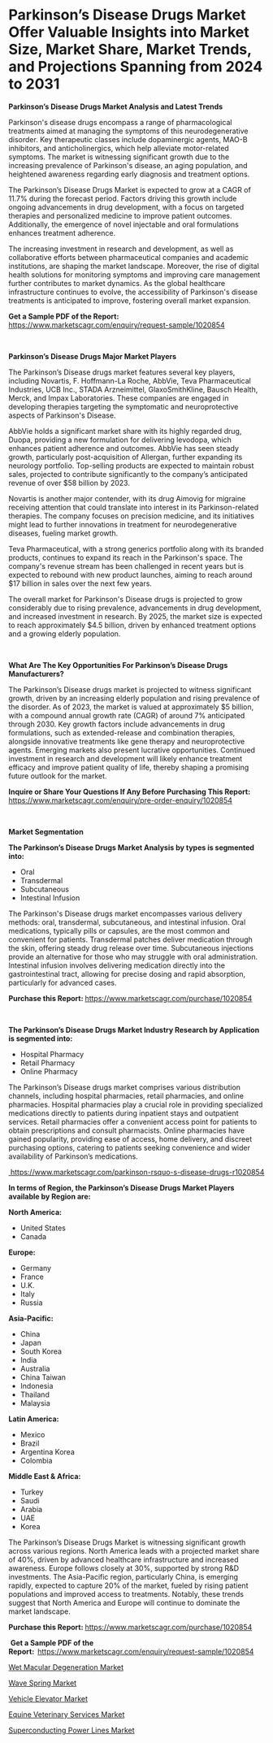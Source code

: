 <p><h1>Parkinson’s Disease Drugs Market Offer Valuable Insights into Market Size, Market Share, Market Trends, and Projections Spanning from 2024 to 2031</h1></p><p><strong>Parkinson’s Disease Drugs Market Analysis and Latest Trends</strong></p>
<p><p>Parkinson's disease drugs encompass a range of pharmacological treatments aimed at managing the symptoms of this neurodegenerative disorder. Key therapeutic classes include dopaminergic agents, MAO-B inhibitors, and anticholinergics, which help alleviate motor-related symptoms. The market is witnessing significant growth due to the increasing prevalence of Parkinson's disease, an aging population, and heightened awareness regarding early diagnosis and treatment options.</p><p>The Parkinson’s Disease Drugs Market is expected to grow at a CAGR of 11.7% during the forecast period. Factors driving this growth include ongoing advancements in drug development, with a focus on targeted therapies and personalized medicine to improve patient outcomes. Additionally, the emergence of novel injectable and oral formulations enhances treatment adherence. </p><p>The increasing investment in research and development, as well as collaborative efforts between pharmaceutical companies and academic institutions, are shaping the market landscape. Moreover, the rise of digital health solutions for monitoring symptoms and improving care management further contributes to market dynamics. As the global healthcare infrastructure continues to evolve, the accessibility of Parkinson's disease treatments is anticipated to improve, fostering overall market expansion.</p></p>
<p><strong>Get a Sample PDF of the Report:&nbsp;</strong> <a href="https://www.marketscagr.com/enquiry/request-sample/1020854?utm_campaign=1126&utm_medium=2&utm_source=Github&utm_content=ia&utm_term=26122024&utm_id=parkinsons-disease-drugs">https://www.marketscagr.com/enquiry/request-sample/1020854</a></p>
<p>&nbsp;</p>
<p><strong>Parkinson’s Disease Drugs Major Market Players</strong></p>
<p><p>The Parkinson’s Disease drugs market features several key players, including Novartis, F. Hoffmann-La Roche, AbbVie, Teva Pharmaceutical Industries, UCB Inc., STADA Arzneimittel, GlaxoSmithKline, Bausch Health, Merck, and Impax Laboratories. These companies are engaged in developing therapies targeting the symptomatic and neuroprotective aspects of Parkinson's Disease.</p><p>AbbVie holds a significant market share with its highly regarded drug, Duopa, providing a new formulation for delivering levodopa, which enhances patient adherence and outcomes. AbbVie has seen steady growth, particularly post-acquisition of Allergan, further expanding its neurology portfolio. Top-selling products are expected to maintain robust sales, projected to contribute significantly to the company’s anticipated revenue of over $58 billion by 2023.</p><p>Novartis is another major contender, with its drug Aimovig for migraine receiving attention that could translate into interest in its Parkinson-related therapies. The company focuses on precision medicine, and its initiatives might lead to further innovations in treatment for neurodegenerative diseases, fueling market growth.</p><p>Teva Pharmaceutical, with a strong generics portfolio along with its branded products, continues to expand its reach in the Parkinson's space. The company's revenue stream has been challenged in recent years but is expected to rebound with new product launches, aiming to reach around $17 billion in sales over the next few years.</p><p>The overall market for Parkinson's Disease drugs is projected to grow considerably due to rising prevalence, advancements in drug development, and increased investment in research. By 2025, the market size is expected to reach approximately $4.5 billion, driven by enhanced treatment options and a growing elderly population.</p></p>
<p>&nbsp;</p>
<p><strong>What Are The Key Opportunities For Parkinson’s Disease Drugs Manufacturers?</strong></p>
<p><p>The Parkinson’s Disease drugs market is projected to witness significant growth, driven by an increasing elderly population and rising prevalence of the disorder. As of 2023, the market is valued at approximately $5 billion, with a compound annual growth rate (CAGR) of around 7% anticipated through 2030. Key growth factors include advancements in drug formulations, such as extended-release and combination therapies, alongside innovative treatments like gene therapy and neuroprotective agents. Emerging markets also present lucrative opportunities. Continued investment in research and development will likely enhance treatment efficacy and improve patient quality of life, thereby shaping a promising future outlook for the market.</p></p>
<p><strong>Inquire or Share Your Questions If Any Before Purchasing This Report:</strong> <a href="https://www.marketscagr.com/enquiry/pre-order-enquiry/1020854?utm_campaign=1126&utm_medium=2&utm_source=Github&utm_content=ia&utm_term=26122024&utm_id=parkinsons-disease-drugs">https://www.marketscagr.com/enquiry/pre-order-enquiry/1020854</a></p>
<p>&nbsp;</p>
<p><strong>Market Segmentation</strong></p>
<p><strong>The Parkinson’s Disease Drugs Market Analysis by types is segmented into:</strong></p>
<p><ul><li>Oral</li><li>Transdermal</li><li>Subcutaneous</li><li>Intestinal Infusion</li></ul></p>
<p><p>The Parkinson's Disease drugs market encompasses various delivery methods: oral, transdermal, subcutaneous, and intestinal infusion. Oral medications, typically pills or capsules, are the most common and convenient for patients. Transdermal patches deliver medication through the skin, offering steady drug release over time. Subcutaneous injections provide an alternative for those who may struggle with oral administration. Intestinal infusion involves delivering medication directly into the gastrointestinal tract, allowing for precise dosing and rapid absorption, particularly for advanced cases.</p></p>
<p><strong>Purchase this Report:&nbsp;</strong><a href="https://www.marketscagr.com/purchase/1020854?utm_campaign=1126&utm_medium=2&utm_source=Github&utm_content=ia&utm_term=26122024&utm_id=parkinsons-disease-drugs">https://www.marketscagr.com/purchase/1020854</a></p>
<p>&nbsp;</p>
<p><strong>The Parkinson’s Disease Drugs Market Industry Research by Application is segmented into:</strong></p>
<p><ul><li>Hospital Pharmacy</li><li>Retail Pharmacy</li><li>Online Pharmacy</li></ul></p>
<p><p>The Parkinson’s Disease drugs market comprises various distribution channels, including hospital pharmacies, retail pharmacies, and online pharmacies. Hospital pharmacies play a crucial role in providing specialized medications directly to patients during inpatient stays and outpatient services. Retail pharmacies offer a convenient access point for patients to obtain prescriptions and consult pharmacists. Online pharmacies have gained popularity, providing ease of access, home delivery, and discreet purchasing options, catering to patients seeking convenience and wider availability of Parkinson’s medications.</p></p>
<p><a href="https://www.marketscagr.com/parkinson-rsquo-s-disease-drugs-r1020854?utm_campaign=1126&utm_medium=2&utm_source=Github&utm_content=ia&utm_term=26122024&utm_id=parkinsons-disease-drugs">&nbsp;https://www.marketscagr.com/parkinson-rsquo-s-disease-drugs-r1020854</a></p>
<p><strong>In terms of Region, the Parkinson’s Disease Drugs Market Players available by Region are:</strong></p>
<p>
    <p> <strong> North America: </strong>
        <ul>
            <li>United States</li>
            <li>Canada</li>
        </ul>
        </p> 
    <p> <strong> Europe: </strong>
        <ul>
            <li>Germany</li>
            <li>France</li>
            <li>U.K.</li>
            <li>Italy</li>
            <li>Russia</li>
        </ul>
        </p> 
    <p> <strong> Asia-Pacific: </strong>
        <ul>
            <li>China</li>
            <li>Japan</li>
            <li>South Korea</li>
            <li>India</li>
            <li>Australia</li>
            <li>China Taiwan</li>
            <li>Indonesia</li>
            <li>Thailand</li>
            <li>Malaysia</li>
        </ul>
        </p> 
    <p> <strong> Latin America: </strong>
        <ul>
            <li>Mexico</li>
            <li>Brazil</li>
            <li>Argentina Korea</li>
            <li>Colombia</li>
        </ul>
        </p> 
    <p> <strong> Middle East & Africa: </strong>
        <ul>
            <li>Turkey</li>
            <li>Saudi</li>
            <li>Arabia</li>
            <li>UAE</li>
            <li>Korea</li>
        </ul>
    </p>
    </p>
<p><p>The Parkinson’s Disease Drugs Market is witnessing significant growth across various regions. North America leads with a projected market share of 40%, driven by advanced healthcare infrastructure and increased awareness. Europe follows closely at 30%, supported by strong R&D investments. The Asia-Pacific region, particularly China, is emerging rapidly, expected to capture 20% of the market, fueled by rising patient populations and improved access to treatments. Notably, these trends suggest that North America and Europe will continue to dominate the market landscape.</p></p>
<p><strong>Purchase this Report: </strong><a href="https://www.marketscagr.com/purchase/1020854?utm_campaign=1126&utm_medium=2&utm_source=Github&utm_content=ia&utm_term=26122024&utm_id=parkinsons-disease-drugs">https://www.marketscagr.com/purchase/1020854</a></p>
<p>&nbsp;<strong>Get a Sample PDF of the Report:&nbsp;&nbsp;</strong><a href="https://www.marketscagr.com/enquiry/request-sample/1020854?utm_campaign=1126&utm_medium=2&utm_source=Github&utm_content=ia&utm_term=26122024&utm_id=parkinsons-disease-drugs">https://www.marketscagr.com/enquiry/request-sample/1020854</a></p>
<p><strong></strong></p>
<p><p><a href="https://www.linkedin.com/pulse/market-expansion-insights-wet-macular-degeneration-projected-grow-uzwjc?utm_campaign=1126&utm_medium=2&utm_source=Github&utm_content=ia&utm_term=26122024&utm_id=parkinsons-disease-drugs">Wet Macular Degeneration Market</a></p><p><a href="https://www.linkedin.com/pulse/a-mkt-nova-vc8zf?utm_campaign=1126&utm_medium=2&utm_source=Github&utm_content=ia&utm_term=26122024&utm_id=parkinsons-disease-drugs">Wave Spring Market</a></p><p><a href="https://www.linkedin.com/pulse/fore-clarion-insight-j6xzf?utm_campaign=1126&utm_medium=2&utm_source=Github&utm_content=ia&utm_term=26122024&utm_id=parkinsons-disease-drugs">Vehicle Elevator Market</a></p><p><a href="https://www.linkedin.com/pulse/equine-veterinary-services-market-demand-revenue-insights-86-cagr-6uwzc?utm_campaign=1126&utm_medium=2&utm_source=Github&utm_content=ia&utm_term=26122024&utm_id=parkinsons-disease-drugs">Equine Veterinary Services Market</a></p><p><a href="https://www.linkedin.com/pulse/driving-forces-global-superconducting-power-lines-market-trends-frubc?utm_campaign=1126&utm_medium=2&utm_source=Github&utm_content=ia&utm_term=26122024&utm_id=parkinsons-disease-drugs">Superconducting Power Lines Market</a></p></p>
